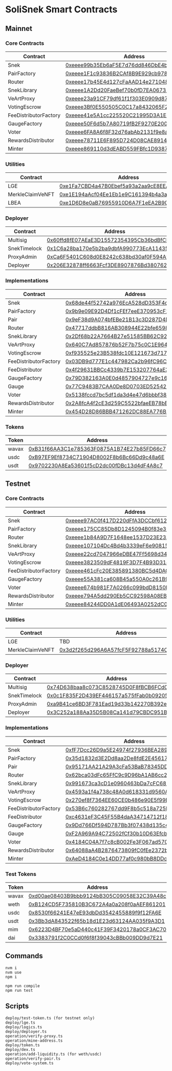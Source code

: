 # SoliSnek Smart Contracts

## Mainnet

### Core Contracts

| Contract              | Address                                                                                                                    |
| --------------------- | -------------------------------------------------------------------------------------------------------------------------- |
| Snek                  | [0xeeee99b35Eb6aF5E7d76dd846DbE4bcc0c60cA1d](https://snowtrace.io/address/0xeeee99b35Eb6aF5E7d76dd846DbE4bcc0c60cA1d#code) |
| PairFactory           | [0xeeee1F1c93836B2CAf8B9E929cb978c35d46657E](https://snowtrace.io/address/0xeeee1F1c93836B2CAf8B9E929cb978c35d46657E#code) |
| Router                | [0xeeee17b45E4d127cFaAAD14e2710489523ADB4d8](https://snowtrace.io/address/0xeeee17b45E4d127cFaAAD14e2710489523ADB4d8#code) |
| SnekLibrary           | [0xeeee1A2Dd20FaeBef70b0fD7EA0673127c0366F2](https://snowtrace.io/address/0xeeee1A2Dd20FaeBef70b0fD7EA0673127c0366F2#code) |
| VeArtProxy            | [0xeeee23a91CF79df61f1f303E0909d879267F0312](https://snowtrace.io/address/0xeeee23a91CF79df61f1f303E0909d879267F0312#code) |
| VotingEscrow          | [0xeeee3Bf0E550505C0C17a8432065F2f6b9D06350](https://snowtrace.io/address/0xeeee3Bf0E550505C0C17a8432065F2f6b9D06350#code) |
| FeeDistributorFactory | [0xeeee41e5A1cc225520C21995D3A1Ed7AdC88540F](https://snowtrace.io/address/0xeeee41e5A1cc225520C21995D3A1Ed7AdC88540F#code) |
| GaugeFactory          | [0xeeee50F6d5b7A80719fB2F9270E200da74667D77](https://snowtrace.io/address/0xeeee50F6d5b7A80719fB2F9270E200da74667D77#code) |
| Voter                 | [0xeeee6FA8A6f8F32d76abAb2131f9e8aeb1b0B02B](https://snowtrace.io/address/0xeeee6FA8A6f8F32d76abAb2131f9e8aeb1b0B02B#code) |
| RewardsDistributor    | [0xeeee78711E6F895D724D08CAE89144A0E1399a96](https://snowtrace.io/address/0xeeee78711E6F895D724D08CAE89144A0E1399a96#code) |
| Minter                | [0xeeee869110d3dEABD559FBfc1D9387cb2adB540f](https://snowtrace.io/address/0xeeee869110d3dEABD559FBfc1D9387cb2adB540f#code) |

### Utilities

| Contract         | Address                                                                                                                    |
| ---------------- | -------------------------------------------------------------------------------------------------------------------------- |
| LGE              | [0xe1Fa7CBD4a47B0Ebef5a93a2aa9cE8EEA2694e59](https://snowtrace.io/address/0xe1Fa7CBD4a47B0Ebef5a93a2aa9cE8EEA2694e59#code) |
| MerkleClaimVeNFT | [0xe1E194aAcf04Ee1Eb1e9C161394b4a3ae3ebe177](https://snowtrace.io/address/0xe1E194aAcf04Ee1Eb1e9C161394b4a3ae3ebe177#code) |
| LBEA             | [0xe1D6D8e0aB76955910D6A7F1eEA2B90da10C49bA](https://snowtrace.io/address/0xe1D6D8e0aB76955910D6A7F1eEA2B90da10C49bA#code) |

### Deployer

| Contract     | Address                                                                                                                    |
| ------------ | -------------------------------------------------------------------------------------------------------------------------- |
| Multisig     | [0x60ffd8fE07AEaE3D15572354395Cb36bdBfCE5Af](https://snowtrace.io/address/0x60ffd8fE07AEaE3D15572354395Cb36bdBfCE5Af#code) |
| SnekTimelock | [0x1C6a28ba170e5b2ba9dbfA990773EcA1143542b0](https://snowtrace.io/address/0x1C6a28ba170e5b2ba9dbfA990773EcA1143542b0#code) |
| ProxyAdmin   | [0xCa6F5401C608d0E8242c638bd30af0F594A97118](https://snowtrace.io/address/0xCa6F5401C608d0E8242c638bd30af0F594A97118#code) |
| Deployer     | [0x206E32878ff6663Fcf3DE8907876Bd380762FE25](https://snowtrace.io/address/0x206E32878ff6663Fcf3DE8907876Bd380762FE25#code) |

### Implementations

| Contract              | Address                                                                                                                    |
| --------------------- | -------------------------------------------------------------------------------------------------------------------------- |
| Snek                  | [0x68de44f52742a976EcA528dD353F4cF7FC4e09a8](https://snowtrace.io/address/0x68de44f52742a976EcA528dD353F4cF7FC4e09a8#code) |
| PairFactory           | [0x9b9e09E92D4Df1cFEf7eeE370953cF1E4f273c99](https://snowtrace.io/address/0x9b9e09E92D4Df1cFEf7eeE370953cF1E4f273c99#code) |
| Pair                  | [0x9eF38d9A074bfEBe21B13c3D287D4D82C3976280](https://snowtrace.io/address/0x9eF38d9A074bfEBe21B13c3D287D4D82C3976280#code) |
| Router                | [0x47717ddbB816AB308944E22bfe6598Bf8a5Cb998](https://snowtrace.io/address/0x47717ddbB816AB308944E22bfe6598Bf8a5Cb998#code) |
| SnekLibrary           | [0x2Df68b22A7664B27e51585BB62C927a20c9E921A](https://snowtrace.io/address/0x2Df68b22A7664B27e51585BB62C927a20c9E921A#code) |
| VeArtProxy            | [0x640C7Ad857876b52F7b75c0C1E9645d47262f1cA](https://snowtrace.io/address/0x640C7Ad857876b52F7b75c0C1E9645d47262f1cA#code) |
| VotingEscrow          | [0xf935525e23B538fdc10E121673d7170D5C8449D0](https://snowtrace.io/address/0xf935525e23B538fdc10E121673d7170D5C8449D0#code) |
| FeeDistributorFactory | [0x03DB9d777E1c447982Ca2b96fC96C386f8dA25a8](https://snowtrace.io/address/0x03DB9d777E1c447982Ca2b96fC96C386f8dA25a8#code) |
| FeeDistributor        | [0x4f29631BBCc4339b7E153207764aE398973d40e8](https://snowtrace.io/address/0x4f29631BBCc4339b7E153207764aE398973d40e8#code) |
| GaugeFactory          | [0x79D382163A0E0d4857904727e9c1662aD6983DdE](https://snowtrace.io/address/0x79D382163A0E0d4857904727e9c1662aD6983DdE#code) |
| Gauge                 | [0x77C9483B7CAA0De8D0703ED5254221f168057Cb7](https://snowtrace.io/address/0x77C9483B7CAA0De8D0703ED5254221f168057Cb7#code) |
| Voter                 | [0x5138fccd7bc5df1da3d4e47d6bbbf3873ddb4eb3](https://snowtrace.io/address/0x5138fccd7bc5df1da3d4e47d6bbbf3873ddb4eb3#code) |
| RewardsDistributor    | [0x2A8fcA4f2cE3d259C5522bfaeEB78bB772364E77](https://snowtrace.io/address/0x2A8fcA4f2cE3d259C5522bfaeEB78bB772364E77#code) |
| Minter                | [0x454D28D86BBB471262DC88EA776B0FfD9CF9fBdC](https://snowtrace.io/address/0x454D28D86BBB471262DC88EA776B0FfD9CF9fBdC#code) |

### Tokens

| Token | Address                                                                                                                    |
| ----- | -------------------------------------------------------------------------------------------------------------------------- |
| wavax | [0xB31f66AA3C1e785363F0875A1B74E27b85FD66c7](https://snowtrace.io/address/0xB31f66AA3C1e785363F0875A1B74E27b85FD66c7#code) |
| usdc  | [0xB97EF9Ef8734C71904D8002F8b6Bc66Dd9c48a6E](https://snowtrace.io/address/0xB97EF9Ef8734C71904D8002F8b6Bc66Dd9c48a6E#code) |
| usdt  | [0x9702230A8Ea53601f5cD2dc00fDBc13d4dF4A8c7](https://snowtrace.io/address/0x9702230A8Ea53601f5cD2dc00fDBc13d4dF4A8c7#code) |

## Testnet

### Core Contracts

| Contract              | Address                                                                                                                            |
| --------------------- | ---------------------------------------------------------------------------------------------------------------------------------- |
| Snek                  | [0xeeee97AC0f417D220dFfA3DCCbf6121C53541513](https://testnet.snowtrace.io/address/0xeeee97AC0f417D220dFfA3DCCbf6121C53541513#code) |
| PairFactory           | [0xeeee175CC85Db8D1245094B0f83e39b0128a8D6B](https://testnet.snowtrace.io/address/0xeeee175CC85Db8D1245094B0f83e39b0128a8D6B#code) |
| Router                | [0xeeee1b84A9D7F1648ee1537D23E233283B042FA1](https://testnet.snowtrace.io/address/0xeeee1b84A9D7F1648ee1537D23E233283B042FA1#code) |
| SnekLibrary           | [0xeeee107104Dc4Bd4b3339eF6e9081572ac015DF4](https://testnet.snowtrace.io/address/0xeeee107104Dc4Bd4b3339eF6e9081572ac015DF4#code) |
| VeArtProxy            | [0xeeee22cd7047966eDBE47Ff5698d34159C953cCF](https://testnet.snowtrace.io/address/0xeeee22cd7047966eDBE47Ff5698d34159C953cCF#code) |
| VotingEscrow          | [0xeeee3823509dF4819F3D7F4B93D314e9a2fc8d9f](https://testnet.snowtrace.io/address/0xeeee3823509dF4819F3D7F4B93D314e9a2fc8d9f#code) |
| FeeDistributorFactory | [0xeeee461cFc20E385891380BC5d4DACc258ff50F5](https://testnet.snowtrace.io/address/0xeeee461cFc20E385891380BC5d4DACc258ff50F5#code) |
| GaugeFactory          | [0xeeee55A381ca608B45a550A0c261B9ADa9C645f5](https://testnet.snowtrace.io/address/0xeeee55A381ca608B45a550A0c261B9ADa9C645f5#code) |
| Voter                 | [0xeeee674b981F7A0266c099bdD8150B137996cC31](https://testnet.snowtrace.io/address/0xeeee674b981F7A0266c099bdD8150B137996cC31#code) |
| RewardsDistributor    | [0xeeee794A5dd290Eb5CC92598A08EB61fE6D5f261](https://testnet.snowtrace.io/address/0xeeee794A5dd290Eb5CC92598A08EB61fE6D5f261#code) |
| Minter                | [0xeeee84244DD0A1dE06493A0252dC02A238C04988](https://testnet.snowtrace.io/address/0xeeee84244DD0A1dE06493A0252dC02A238C04988#code) |

### Utilities

| Contract         | Address                                                                                                                            |
| ---------------- | ---------------------------------------------------------------------------------------------------------------------------------- |
| LGE              | TBD                                                                                                                                |
| MerkleClaimVeNFT | [0x3d2f265d296A6A57fcF5F92788a5174C1dbf93A5](https://testnet.snowtrace.io/address/0x3d2f265d296A6A57fcF5F92788a5174C1dbf93A5#code) |

### Deployer

| Contract     | Address                                                                                                                            |
| ------------ | ---------------------------------------------------------------------------------------------------------------------------------- |
| Multisig     | [0x74D638baa8c073C8528745D0F8fBCB6FCd0fC1a2](https://testnet.snowtrace.io/address/0x74D638baa8c073C8528745D0F8fBCB6FCd0fC1a2#code) |
| SnekTimelock | [0x0c1F835F2D439EF446157a575fFab0b09205FcD6](https://testnet.snowtrace.io/address/0x0c1F835F2D439EF446157a575fFab0b09205FcD6#code) |
| ProxyAdmin   | [0xa9B41ce6BD3F781Ead19d33b142270B392e7A5e2](https://testnet.snowtrace.io/address/0xa9B41ce6BD3F781Ead19d33b142270B392e7A5e2#code) |
| Deployer     | [0x3C252a188Aa35D5B08Ca141d79CBDC951Bc160F0](https://testnet.snowtrace.io/address/0x3C252a188Aa35D5B08Ca141d79CBDC951Bc160F0#code) |

### Implementations

| Contract              | Address                                                                                                                            |
| --------------------- | ---------------------------------------------------------------------------------------------------------------------------------- |
| Snek                  | [0xfF7Dcc26D9a5E24974f27936BEA2895532F373a5](https://testnet.snowtrace.io/address/0xfF7Dcc26D9a5E24974f27936BEA2895532F373a5#code) |
| PairFactory           | [0x35d1832d3E2Dd8aa2De8fdE2E456175C39F1f6C2](https://testnet.snowtrace.io/address/0x35d1832d3E2Dd8aa2De8fdE2E456175C39F1f6C2#code) |
| Pair                  | [0x95171AA21A29A3cFa53BaB78345DD939fBb19802](https://testnet.snowtrace.io/address/0x95171AA21A29A3cFa53BaB78345DD939fBb19802#code) |
| Router                | [0x62bca03dFc65FfC9c9D96bA1AB6cc2135eFF6b52](https://testnet.snowtrace.io/address/0x62bca03dFc65FfC9c9D96bA1AB6cc2135eFF6b52#code) |
| SnekLibrary           | [0x991673ca3cD1e0960463bDa7cFC688C2867c080F](https://testnet.snowtrace.io/address/0x991673ca3cD1e0960463bDa7cFC688C2867c080F#code) |
| VeArtProxy            | [0x4593a1f4a738c48A0d618331d9560A4908C594E6](https://testnet.snowtrace.io/address/0x4593a1f4a738c48A0d618331d9560A4908C594E6#code) |
| VotingEscrow          | [0x270ef8f7364EE60CE0b486e90E5f99Bc2eb9Ea96](https://testnet.snowtrace.io/address/0x270ef8f7364EE60CE0b486e90E5f99Bc2eb9Ea96#code) |
| FeeDistributorFactory | [0x53B6c760282767dd9F8b5c518a725B91Dc906428](https://testnet.snowtrace.io/address/0x53B6c760282767dd9F8b5c518a725B91Dc906428#code) |
| FeeDistributor        | [0xc4631eF3C45F55B4daA34714712f1812e0A8dA1A](https://testnet.snowtrace.io/address/0xc4631eF3C45F55B4daA34714712f1812e0A8dA1A#code) |
| GaugeFactory          | [0x9Dd766Df594D787Bb3f07438d135c4C42d31E4dF](https://testnet.snowtrace.io/address/0x9Dd766Df594D787Bb3f07438d135c4C42d31E4dF#code) |
| Gauge                 | [0xF2A969A94C72502fCf30b10D63Efcb9cFbce4dee](https://testnet.snowtrace.io/address/0xF2A969A94C72502fCf30b10D63Efcb9cFbce4dee#code) |
| Voter                 | [0x4184C04A7f7c8cB002Fe3F067ad570dBfbF64d75](https://testnet.snowtrace.io/address/0x4184C04A7f7c8cB002Fe3F067ad570dBfbF64d75#code) |
| RewardsDistributor    | [0x64088aA4B2876473809fC0fEe2372b554226fe09](https://testnet.snowtrace.io/address/0x64088aA4B2876473809fC0fEe2372b554226fe09#code) |
| Minter                | [0xAeD4184C0e14DD77af0c980bB8DDcA8f0715A581](https://testnet.snowtrace.io/address/0xAeD4184C0e14DD77af0c980bB8DDcA8f0715A581#code) |

### Test Tokens

| Token | Address                                                                                                                            |
| ----- | ---------------------------------------------------------------------------------------------------------------------------------- |
| wavax | [0xd00ae08403B9bbb9124bB305C09058E32C39A48c](https://testnet.snowtrace.io/address/0xd00ae08403B9bbb9124bB305C09058E32C39A48c#code) |
| weth  | [0xB124CD5F735810B3C672A4a0a208f0aAEF861201](https://testnet.snowtrace.io/address/0xB124CD5F735810B3C672A4a0a208f0aAEF861201#code) |
| usdc  | [0x8530f66241E47eE93dbDd3542455889f9f12FA6E](https://testnet.snowtrace.io/address/0x8530f66241E47eE93dbDd3542455889f9f12FA6E#code) |
| usdt  | [0x3Bb3dA843522f65b18d1E23d63124AA035f9A3D1](https://testnet.snowtrace.io/address/0x3Bb3dA843522f65b18d1E23d63124AA035f9A3D1#code) |
| mim   | [0x6223D4BF70e5aD440c41F39F3420178a0CF3AC70](https://testnet.snowtrace.io/address/0x6223D4BF70e5aD440c41F39F3420178a0CF3AC70#code) |
| dai   | [0x3383791f2C0CCd0f6f8f39043cBBb009DD9d7E21](https://testnet.snowtrace.io/address/0x3383791f2C0CCd0f6f8f39043cBBb009DD9d7E21#code) |

## Commands

```
nvm i
nvm use
npm i

npm run compile
npm run test
```

## Scripts

```
deploy/test-token.ts (for testnet only)
deploy/lge.ts
deploy/logics.ts
deploy/deployer.ts
operation/verify-proxy.ts
operation/mine-address.ts
deploy/token.ts
deploy/dex.ts
operation/add-liquidity.ts (for weth/usdc)
operation/verify-pair.ts
deploy/vote-system.ts
```
